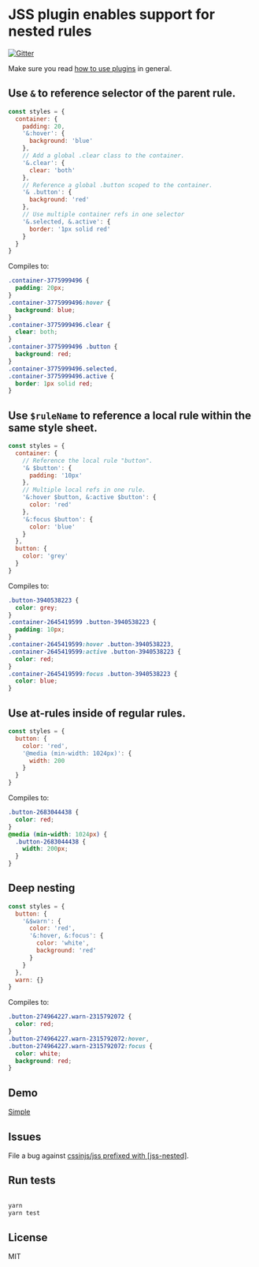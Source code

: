 # JSS plugin enables support for nested rules

[![Gitter](https://badges.gitter.im/JoinChat.svg)](https://gitter.im/cssinjs/lobby)

Make sure you read [how to use
plugins](https://github.com/cssinjs/jss/blob/master/docs/setup.md#setup-with-plugins)
in general.

## Use `&` to reference selector of the parent rule.

```javascript
const styles = {
  container: {
    padding: 20,
    '&:hover': {
      background: 'blue'
    },
    // Add a global .clear class to the container.
    '&.clear': {
      clear: 'both'
    },
    // Reference a global .button scoped to the container.
    '& .button': {
      background: 'red'
    },
    // Use multiple container refs in one selector
    '&.selected, &.active': {
      border: '1px solid red'
    }
  }
}
```

Compiles to:

```css
.container-3775999496 {
  padding: 20px;
}
.container-3775999496:hover {
  background: blue;
}
.container-3775999496.clear {
  clear: both;
}
.container-3775999496 .button {
  background: red;
}
.container-3775999496.selected,
.container-3775999496.active {
  border: 1px solid red;
}
```

## Use `$ruleName` to reference a local rule within the same style sheet.

```javascript
const styles = {
  container: {
    // Reference the local rule "button".
    '& $button': {
      padding: '10px'
    },
    // Multiple local refs in one rule.
    '&:hover $button, &:active $button': {
      color: 'red'
    },
    '&:focus $button': {
      color: 'blue'
    }
  },
  button: {
    color: 'grey'
  }
}
```

Compiles to:

```css
.button-3940538223 {
  color: grey;
}
.container-2645419599 .button-3940538223 {
  padding: 10px;
}
.container-2645419599:hover .button-3940538223,
.container-2645419599:active .button-3940538223 {
  color: red;
}
.container-2645419599:focus .button-3940538223 {
  color: blue;
}
```

## Use at-rules inside of regular rules.

```javascript
const styles = {
  button: {
    color: 'red',
    '@media (min-width: 1024px)': {
      width: 200
    }
  }
}
```

Compiles to:

```css
.button-2683044438 {
  color: red;
}
@media (min-width: 1024px) {
  .button-2683044438 {
    width: 200px;
  }
}
```

## Deep nesting

```javascript
const styles = {
  button: {
    '&$warn': {
      color: 'red',
      '&:hover, &:focus': {
        color: 'white',
        background: 'red'
      }
    }
  },
  warn: {}
}
```

Compiles to:

```css
.button-274964227.warn-2315792072 {
  color: red;
}
.button-274964227.warn-2315792072:hover,
.button-274964227.warn-2315792072:focus {
  color: white;
  background: red;
}
```

## Demo

[Simple](http://cssinjs.github.io/examples/plugins/jss-nested/simple/index.html)

## Issues

File a bug against [cssinjs/jss prefixed with \[jss-nested\]](https://github.com/cssinjs/jss/issues/new?title=[jss-nested]%20).

## Run tests

```bash

yarn
yarn test
```

## License

MIT
